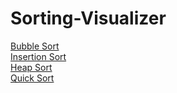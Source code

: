 # Sorting-Visualizer<br/>
[Bubble Sort](https://en.wikipedia.org/wiki/Bubble_sort)<br/>
[Insertion Sort](https://en.wikipedia.org/wiki/Insertion_sort)<br/>
[Heap Sort](https://en.wikipedia.org/wiki/Heapsort)<br/>
[Quick Sort](https://en.wikipedia.org/wiki/Quicksort)
